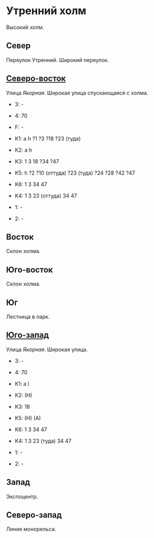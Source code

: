 # Утренний холм

Высокий холм.

## Север

Переулок Утренний.
Широкий переулок.

## [Северо-восток](./510120.md)

Улица *Якорная*.
Широкая улица спускающаяся с холма.

* 3:    -
* 4:    70
* F:    -
* K1:   a   h
        ?1  ?3  ?18 ?23 (туда)
* K2:   a   h
* K3:   1   3   18  ?34 ?47
* K5:   h
        ?2  ?10 (оттуда)    ?23 (туда)  ?24 ?28 ?42 ?47

* K6:   1   3   34  47
* K4:   1   3   23 (оттуда) 34  47
* 1:    -
* 2:    -

## Восток

Склон холма.

## Юго-восток

Склон холма.

## Юг

Лестница в парк.

## [Юго-запад](./500125.md)

Улица *Якорная*.
Широкая улица.

* 3:    -
* 4:    70
* K1:   a l
* K2:   (H)
* K3:   18
* K5:   (H) (A)

* K6:   1   3   34  47
* K4:   1   3   23 (туда)   34  47
* 1:    -
* 2:    -

## Запад

Экспоцентр.

## Северо-запад

Линия монорельса.
